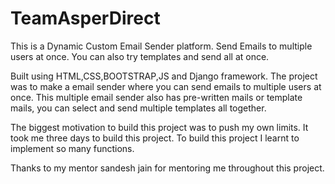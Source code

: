 # TeamAsperDirect
This is a Dynamic Custom Email Sender platform.
Send Emails to multiple users at once. You can also try templates and send all at once.

Built using HTML,CSS,BOOTSTRAP,JS and Django framework.
The project was to make a email sender where you can send emails to multiple users at once.
This multiple email sender also has pre-written mails or template mails, you can select and send multiple templates all together.

The biggest motivation to build this project was to push my own limits. It took me three days to build this project.
To build this project I learnt to implement so many functions.

Thanks to my mentor sandesh jain for mentoring me throughout this project.
